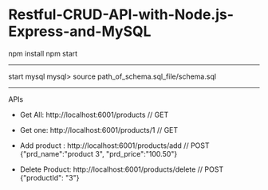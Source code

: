 # Restful-CRUD-API-with-Node.js-Express-and-MySQL

npm install
npm start

--------------------------------------------------
start mysql
mysql> source path_of_schema.sql_file/schema.sql

-------------------------------------------

APIs

 - Get All: http://localhost:6001/products                    // GET 
 
 - Get one: http://localhost:6001/products/1                  // GET
 
 - Add product : http://localhost:6001/products/add           // POST
        {"prd_name":"product 3", "prd_price":"100.50"}
        
 - Delete Product: http://localhost:6001/products/delete      // POST
         {"productId": "3"}
